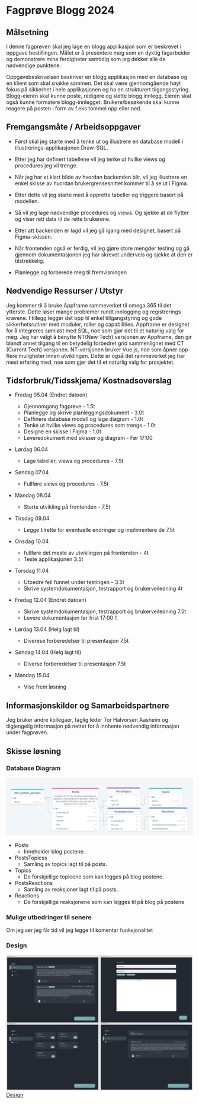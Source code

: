 # Fagprøve Blogg 2024
## Målsetning 
I denne fagprøven skal jeg lage en blogg applikasjon som er beskrevet i oppgave bestillingen. Målet er å presentere meg som en dyktig fagarbeider og demonstrere mine ferdigheter samtidig som jeg dekker alle de nødvendige punktene. 

Oppgavebeskrivelsen beskriver en blogg applikasjon med en database og en klient som skal snakke sammen. Det skal være gjennomgående høyt fokus på sikkerhet i hele applikasjonen og ha en strukturert tilgangsstyring. Blogg-eieren skal kunne poste, redigere og slette blogg innlegg. Eieren skal også kunne formatere blogg-innlegget. Brukere/besøkende skal kunne reagere på posten i form av f.eks tommel opp eller ned. 

## Fremgangsmåte / Arbeidsoppgaver 

- Først skal jeg starte med å tenke ut og illustrere en database modell i illustrerings-applikasjonen Draw-SQL. 

- Etter jeg har definert tabellene vil jeg tenke ut hvilke views og procedures jeg vil trenge. 

- Når jeg har et klart bilde av hvordan backenden blir, vil jeg illustrere en enkel skisse av hvordan brukergrensesnittet kommer til å se ut i Figma. 

- Etter dette vil jeg starte med å opprette tabeller og triggere basert på modellen. 

- Så vil jeg lage nødvendige procedures og views. Og sjekke at de flytter og viser rett data til de rette brukerene. 

- Etter att backenden er lagd vil jeg gå igang med designet, basert på Figma-skissen. 

- Når frontenden også er ferdig, vil jeg gjøre store mengder testing og gå gjennom dokumentasjonen jeg har skrevet underveis og sjekke at den er tilstrekkelig. 

- Planlegge og forberede meg til fremvisningen

## Nødvendige Ressurser / Utstyr

Jeg kommer til å bruke Appframe rammeverket til omega 365 til det ytterste. Dette løser mange problemer rundt innlogging og registrerings kravene. I tillegg legger det opp til enkel tillgangstyring og gode sikkerhetsrutiner med moduler, roller og capabilities. Appframe er designet for å integreres sømløst med SQL, noe som gjør det til et naturlig valg for meg. Jeg har valgt å benytte NT(New Tech) versjonen av Appframe, den gir blandt annet tilgang til en betydelig forbedret grid sammenlignet med CT (Current Tech) versjonen. NT-versjonen bruker Vue.js, noe som åpner opp flere muligheter innen utviklingen. Dette er også det rammeverket jeg har mest erfaring med, noe som gjør det til et naturlig valg for prosjektet. 

## Tidsforbruk/Tidsskjema/ Kostnadsoverslag 

- Fredag 05.04 (Endret datoen)
    - Gjennomgang fagprøve - 1.5t
    - Planlegge og skrive planleggingsdokument - 3.0t
    - Deffinere database modell og lage diagram - 1.0t
    - Tenke ut hvilke views og procedures som trengs - 1.0t
    - Designe en skisse i Figma - 1.0t
    - Leveredokument med skisser og diagram - Før 17:00

- Lørdag 06.04
    - Lage tabeller, views og procedures - 7.5t

- Søndag 07.04
    - Fullføre views og procedures - 7.5t

- Mandag 08.04
    - Starte utvikling på frontenden - 7.5t

- Tirsdag 09.04
    - Legge tilrette for eventuelle endringer og implimentere de 7.5t
       
- Onsdag 10.04
    - fullføre det meste av utviklingen på frontenden - 4t
    - Teste applikasjonen 3.5t

- Torsdag 11.04
    - Utbedre feil funnet under testingen - 3.5t
    - Skrive systemdokumentasjon, testrapport og brukerveiledning 4t

- Fredag 12.04 (Endret datoen)
  - Skrive systemdokumentasjon, testrapport og brukerveiledning 7.5t
  - Levere dokumentasjon før frist 17:00 !!
- Lørdag 13.04 (Helg lagt til)
    - Diverese forberedelser til presentasjon 7.5t

- Søndag 14.04 (Helg lagt til)
    - Diverse forberedelser til presentasjon 7.5t

- Mandag 15.04
    - Vise frem løsning
 
## Informasjonskilder og Samarbeidspartnere 
Jeg bruker andre kollegaer, faglig leder Tor Halvorsen Aasheim og tilgjengelig informasjon på nettet for å innhente nødvendig informasjon under fagprøven.

## Skisse løsning
### Database Diagram
![Database Diagram Bilde](Images/DatabaseDiagramCurrent.png)

- Posts
    - Inneholder blog postene.
- PostsTopicss
    - Samling av topics lagt til på posts.
- Topics
    - De forskjellige topicene som kan legges på blog postene.
- PostsReactions
    - Samling av reaksjoner lagt til på posts.
- Reactions
    - De forskjellige reaksjonene som kan legges til på blog på postene

### Mulige utbedringer til senere
Om jeg ser jeg får tid vil jeg legge til komentar funksjonalitet

### Design
![Design Bilde](Images/BloggDesign.png)
[Design](https://www.figma.com/file/CWxLCBezZVCWnglBLJnA6U/Blogg?type=design&node-id=0%3A1&mode=design&t=6h6lab6enwfteIdu-1)

